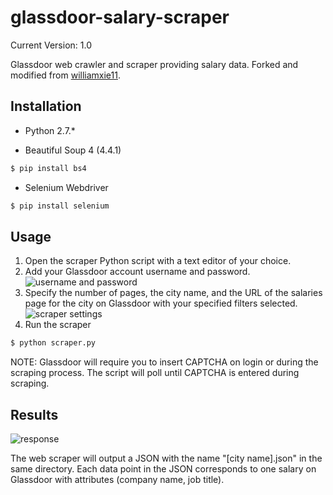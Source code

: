 # glassdoor-salary-scraper

Current Version: 1.0

Glassdoor web crawler and scraper providing salary data. Forked and modified from [williamxie11](https://github.com/williamxie11/glassdoor-interview-scraper).

## Installation

* Python 2.7.*

* Beautiful Soup 4 (4.4.1)
```sh
$ pip install bs4
```
* Selenium Webdriver
```sh
$ pip install selenium
```

## Usage

1. Open the scraper Python script with a text editor of your choice. 
2. Add your Glassdoor account username and password.
![username and password](http://imgur.com/TVBtyr7.png)
3. Specify the number of pages, the city name, and the URL of the salaries page for the city on Glassdoor with your specified filters selected.
![scraper settings](http://imgur.com/xcgzm1S.png)
4. Run the scraper
```sh
$ python scraper.py
```

NOTE: Glassdoor will require you to insert CAPTCHA on login or during the scraping process. The script will poll until CAPTCHA is entered during scraping.

## Results

![response](http://imgur.com/RlDhpbi.png)

The web scraper will output a JSON with the name "[city name].json" in the same directory. Each data point in the JSON corresponds to one salary on Glassdoor with attributes (company name, job title).
